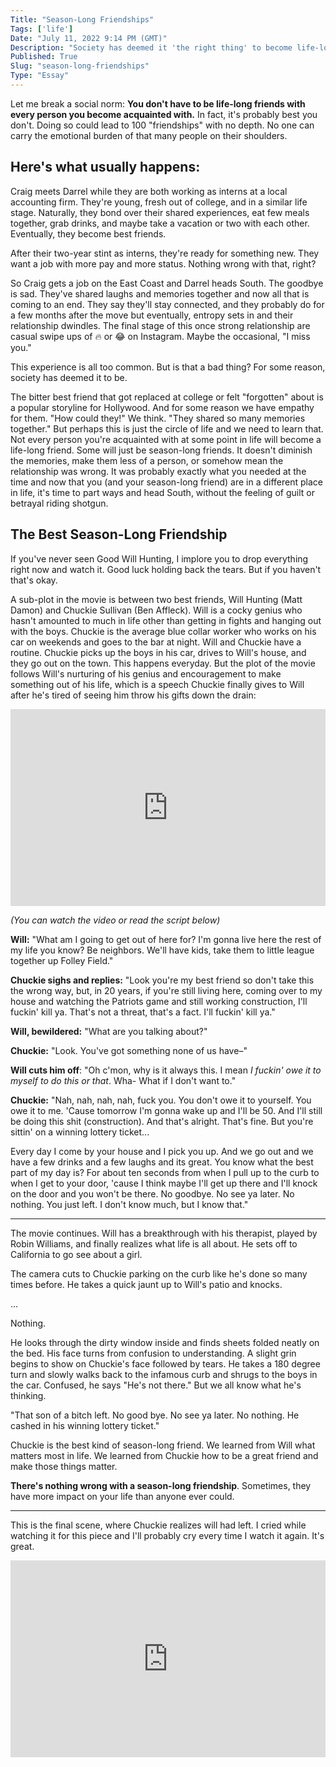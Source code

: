 ```yaml
---
Title: "Season-Long Friendships"
Tags: ['life']
Date: "July 11, 2022 9:14 PM (GMT)"
Description: "Society has deemed it 'the right thing' to become life-long friends with every acquaintance you have. This can lead to too much emotional burden and shallow friendships. Instead, we need to advocate more for season-long friendships."
Published: True
Slug: "season-long-friendships"
Type: "Essay"
---
```


Let me break a social norm: **You don't have to be life-long friends with every person you become acquainted with.** In fact, it's probably best you don't. Doing so could lead to 100 "friendships" with no depth. No one can carry the emotional burden of that many people on their shoulders.

## Here's what usually happens:

Craig meets Darrel while they are both working as interns at a local accounting firm. They're young, fresh out of college, and in a similar life stage. Naturally, they bond over their shared experiences, eat few meals together, grab drinks, and maybe take a vacation or two with each other. Eventually, they become best friends.

After their two-year stint as interns, they're ready for something new. They want a job with more pay and more status. Nothing wrong with that, right?

So Craig gets a job on the East Coast and Darrel heads South. The goodbye is sad. They've shared laughs and memories together and now all that is coming to an end. They say they'll stay connected, and they probably do for a few months after the move but eventually, entropy sets in and their relationship dwindles. The final stage of this once strong relationship are casual swipe ups of 🔥  or 😂 on Instagram. Maybe the occasional, "I miss you."

This experience is all too common. But is that a bad thing? For some reason, society has deemed it to be.

The bitter best friend that got replaced at college or felt "forgotten" about is a popular storyline for Hollywood. And for some reason we have empathy for them. "How could they!" We think. "They shared so many memories together." But perhaps this is just the circle of life and we need to learn that. Not every person you're acquainted with at some point in life will become a life-long friend. Some will just be season-long friends. It doesn't diminish the memories, make them less of a person, or somehow mean the relationship was wrong. It was probably exactly what you needed at the time and now that you (and your season-long friend) are in a different place in life, it's time to part ways and head South, without the feeling of guilt or betrayal riding shotgun.

## The Best Season-Long Friendship
If you've never seen Good Will Hunting, I implore you to drop everything right now and watch it. Good luck holding back the tears. But if you haven't that's okay.

A sub-plot in the movie is between two best friends, Will Hunting (Matt Damon) and Chuckie Sullivan (Ben Affleck). Will is a cocky genius who hasn't amounted to much in life other than getting in fights and hanging out with the boys. Chuckie is the average blue collar worker who works on his car on weekends and goes to the bar at night. Will and Chuckie have a routine. Chuckie picks up the boys in his car, drives to Will's house, and they go out on the town. This happens everyday. But the plot of the movie follows Will's nurturing of his genius and encouragement to make something out of his life, which is a speech Chuckie finally gives to Will after he's tired of seeing him throw his gifts down the drain:

<iframe width="100%" height="315" src="https://www.youtube.com/embed/Xv7eeMikM_w?start=72" title="YouTube video player" frameborder="0" allow="accelerometer; autoplay; clipboard-write; encrypted-media; gyroscope; picture-in-picture" allowfullscreen></iframe>

*(You can watch the video or read the script below)*

**Will:** "What am I going to get out of here for? I'm gonna live here the rest of my life you know? Be neighbors. We'll have kids, take them to little league together up Folley Field."

**Chuckie sighs and replies:** "Look you're my best friend so don't take this the wrong way, but, in 20 years, if you're still living here, coming over to my house and watching the Patriots game and still working construction, I'll fuckin' kill ya. That's not a threat, that's a fact. I'll fuckin' kill ya."

**Will, bewildered:** "What are you talking about?"

**Chuckie:** "Look. You've got something none of us have–"

**Will cuts him off**: "Oh c'mon, why is it always this. I mean *I fuckin' owe it to myself to do this or that*. Wha- What if I don't want to."

**Chuckie:** "Nah, nah, nah, nah, fuck you. You don't owe it to yourself. You owe it to me. 'Cause tomorrow I'm gonna wake up and I'll be 50.  And I'll still be doing this shit (construction). And that's alright. That's fine. But you're sittin' on a winning lottery ticket...

Every day I come by your house and I pick you up. And we go out and we have a few drinks and a few laughs and its great. You know what the best part of my day is? For about ten seconds from when I pull up to the curb to when I get to your door, 'cause I think maybe I'll get up there and I'll knock on the door and you won't be there. No goodbye. No see ya later. No nothing. You just left. I don't know much, but I know that."

---

The movie continues. Will has a breakthrough with his therapist, played by Robin Williams, and finally realizes what life is all about. He sets off to California to go see about a girl.

The camera cuts to Chuckie parking on the curb like he's done so many times before. He takes a quick jaunt up to Will's patio and knocks.

...

Nothing.

He looks through the dirty window inside and finds sheets folded neatly on the bed. His face turns from confusion to understanding. A slight grin begins to show on Chuckie's face followed by tears. He takes a 180 degree turn and slowly walks back to the infamous curb and shrugs to the boys in the car. Confused, he says "He's not there." But we all know what he's thinking.

"That son of a bitch left. No good bye. No see ya later. No nothing. He cashed in his winning lottery ticket."

Chuckie is the best kind of season-long friend. We learned from Will what matters most in life. We learned from Chuckie how to be a great friend and make those things matter.

**There's nothing wrong with a season-long friendship**. Sometimes, they have more impact on your life than anyone ever could.

---

This is the final scene, where Chuckie realizes will had left. I cried while watching it for this piece and I'll probably cry every time I watch it again. It's great.

<iframe width="100%" height="315" src="https://www.youtube.com/embed/49TeSoo4Sx8" title="YouTube video player" frameborder="0" allow="accelerometer; autoplay; clipboard-write; encrypted-media; gyroscope; picture-in-picture" allowfullscreen></iframe>
